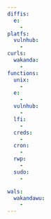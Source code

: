 ```yaml
---
diffis:
  e:
    -
platfs:
  vulnhub:
    -
curls:
  wakanda:
    -
functions:
  unix:
    -
  e:
    -
  vulnhub:
    -
  lfi:
    -
  creds:
    -
  cron:
    -
  rwp:
    -
  sudo:
    -

wals:
  wakandawu:
    -
---
```

